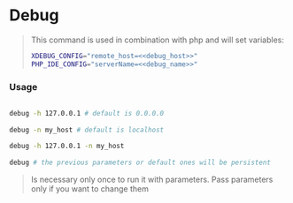 # Debug

> This command is used in combination with php and will set variables:
> ```bash
> XDEBUG_CONFIG="remote_host=<<debug_host>>"
> PHP_IDE_CONFIG="serverName=<<debug_name>>"
> ```

### Usage

```bash
 
debug -h 127.0.0.1 # default is 0.0.0.0
 
debug -n my_host # default is localhost
 
debug -h 127.0.0.1 -n my_host
 
debug # the previous parameters or default ones will be persistent
```

> Is necessary only once to run it with parameters. Pass parameters only if you want to change them

